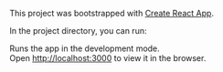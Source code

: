 This project was bootstrapped with [Create React App](https://github.com/facebook/create-react-app).

In the project directory, you can run:

Runs the app in the development mode.<br />
Open [http://localhost:3000](http://localhost:3000) to view it in the browser.



